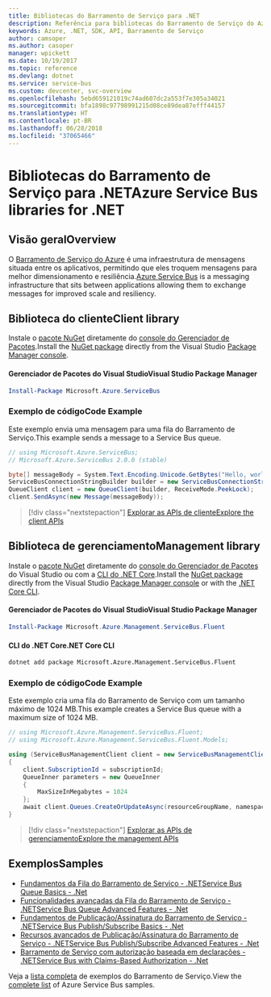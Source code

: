 ```yaml
---
title: Bibliotecas do Barramento de Serviço para .NET
description: Referência para bibliotecas do Barramento de Serviço do Azure para .NET
keywords: Azure, .NET, SDK, API, Barramento de Serviço
author: camsoper
ms.author: casoper
manager: wpickett
ms.date: 10/19/2017
ms.topic: reference
ms.devlang: dotnet
ms.service: service-bus
ms.custom: devcenter, svc-overview
ms.openlocfilehash: 5ebd659121019c74ad607dc2a553f7e305a34021
ms.sourcegitcommit: bfa1898c97798991215d08ce89dea87efff44157
ms.translationtype: HT
ms.contentlocale: pt-BR
ms.lasthandoff: 06/28/2018
ms.locfileid: "37065466"
---
```

# <a name="azure-service-bus-libraries-for-net"></a><span data-ttu-id="37d8b-104">Bibliotecas do Barramento de Serviço para .NET</span><span class="sxs-lookup"><span data-stu-id="37d8b-104">Azure Service Bus libraries for .NET</span></span>

## <a name="overview"></a><span data-ttu-id="37d8b-105">Visão geral</span><span class="sxs-lookup"><span data-stu-id="37d8b-105">Overview</span></span>

<span data-ttu-id="37d8b-106">O [Barramento de Serviço do Azure](https://docs.microsoft.com/azure/service-bus-messaging/service-bus-messaging-overview) é uma infraestrutura de mensagens situada entre os aplicativos, permitindo que eles troquem mensagens para melhor dimensionamento e resiliência.</span><span class="sxs-lookup"><span data-stu-id="37d8b-106">[Azure Service Bus](https://docs.microsoft.com/azure/service-bus-messaging/service-bus-messaging-overview) is a messaging infrastructure that sits between applications allowing them to exchange messages for improved scale and resiliency.</span></span>

## <a name="client-library"></a><span data-ttu-id="37d8b-107">Biblioteca do cliente</span><span class="sxs-lookup"><span data-stu-id="37d8b-107">Client library</span></span>

<span data-ttu-id="37d8b-108">Instale o [pacote NuGet](https://www.nuget.org/packages/Microsoft.Azure.ServiceBus) diretamente do [console do Gerenciador de Pacotes][PackageManager].</span><span class="sxs-lookup"><span data-stu-id="37d8b-108">Install the [NuGet package](https://www.nuget.org/packages/Microsoft.Azure.ServiceBus) directly from the Visual Studio [Package Manager console][PackageManager].</span></span>

#### <a name="visual-studio-package-manager"></a><span data-ttu-id="37d8b-109">Gerenciador de Pacotes do Visual Studio</span><span class="sxs-lookup"><span data-stu-id="37d8b-109">Visual Studio Package Manager</span></span>

```powershell
Install-Package Microsoft.Azure.ServiceBus
```

### <a name="code-example"></a><span data-ttu-id="37d8b-110">Exemplo de código</span><span class="sxs-lookup"><span data-stu-id="37d8b-110">Code Example</span></span>

<span data-ttu-id="37d8b-111">Este exemplo envia uma mensagem para uma fila do Barramento de Serviço.</span><span class="sxs-lookup"><span data-stu-id="37d8b-111">This example sends a message to a Service Bus queue.</span></span>

```csharp
// using Microsoft.Azure.ServiceBus;
// Microsoft.Azure.ServiceBus 2.0.0 (stable)

byte[] messageBody = System.Text.Encoding.Unicode.GetBytes("Hello, world!");
ServiceBusConnectionStringBuilder builder = new ServiceBusConnectionStringBuilder(connectionString);
QueueClient client = new QueueClient(builder, ReceiveMode.PeekLock);
client.SendAsync(new Message(messageBody));
```

> [!div class="nextstepaction"]
> [<span data-ttu-id="37d8b-112">Explorar as APIs de cliente</span><span class="sxs-lookup"><span data-stu-id="37d8b-112">Explore the client APIs</span></span>](/dotnet/api/overview/azure/servicebus/client)


## <a name="management-library"></a><span data-ttu-id="37d8b-113">Biblioteca de gerenciamento</span><span class="sxs-lookup"><span data-stu-id="37d8b-113">Management library</span></span>

<span data-ttu-id="37d8b-114">Instale o [pacote NuGet](https://www.nuget.org/packages/Microsoft.Azure.Management.ServiceBus.Fluent) diretamente do [console do Gerenciador de Pacotes][PackageManager] do Visual Studio ou com a [CLI do .NET Core][DotNetCLI].</span><span class="sxs-lookup"><span data-stu-id="37d8b-114">Install the [NuGet package](https://www.nuget.org/packages/Microsoft.Azure.Management.ServiceBus.Fluent) directly from the Visual Studio [Package Manager console][PackageManager] or with the [.NET Core CLI][DotNetCLI].</span></span>

#### <a name="visual-studio-package-manager"></a><span data-ttu-id="37d8b-115">Gerenciador de Pacotes do Visual Studio</span><span class="sxs-lookup"><span data-stu-id="37d8b-115">Visual Studio Package Manager</span></span>

```powershell
Install-Package Microsoft.Azure.Management.ServiceBus.Fluent
```

#### <a name="net-core-cli"></a><span data-ttu-id="37d8b-116">CLI do .NET Core</span><span class="sxs-lookup"><span data-stu-id="37d8b-116">.NET Core CLI</span></span>

```bash
dotnet add package Microsoft.Azure.Management.ServiceBus.Fluent
```

### <a name="code-example"></a><span data-ttu-id="37d8b-117">Exemplo de código</span><span class="sxs-lookup"><span data-stu-id="37d8b-117">Code Example</span></span>

<span data-ttu-id="37d8b-118">Este exemplo cria uma fila do Barramento de Serviço com um tamanho máximo de 1024 MB.</span><span class="sxs-lookup"><span data-stu-id="37d8b-118">This example creates a Service Bus queue with a maximum size of 1024 MB.</span></span>

```csharp
// using Microsoft.Azure.Management.ServiceBus.Fluent;
// using Microsoft.Azure.Management.ServiceBus.Fluent.Models;

using (ServiceBusManagementClient client = new ServiceBusManagementClient(credentials))
{
    client.SubscriptionId = subscriptionId;
    QueueInner parameters = new QueueInner
    {
        MaxSizeInMegabytes = 1024
    };
    await client.Queues.CreateOrUpdateAsync(resourceGroupName, namespaceName, queueName, parameters);
}
```

> [!div class="nextstepaction"]
> [<span data-ttu-id="37d8b-119">Explorar as APIs de gerenciamento</span><span class="sxs-lookup"><span data-stu-id="37d8b-119">Explore the management APIs</span></span>](/dotnet/api/overview/azure/servicebus/management)

## <a name="samples"></a><span data-ttu-id="37d8b-120">Exemplos</span><span class="sxs-lookup"><span data-stu-id="37d8b-120">Samples</span></span>

- [<span data-ttu-id="37d8b-121">Fundamentos da Fila do Barramento de Serviço - .NET</span><span class="sxs-lookup"><span data-stu-id="37d8b-121">Service Bus Queue Basics - .Net</span></span>](https://azure.microsoft.com/resources/samples/service-bus-dotnet-manage-queue-with-basic-features/)
- [<span data-ttu-id="37d8b-122">Funcionalidades avançadas da Fila do Barramento de Serviço - .NET</span><span class="sxs-lookup"><span data-stu-id="37d8b-122">Service Bus Queue Advanced Features - .Net</span></span>](https://azure.microsoft.com/resources/samples/service-bus-dotnet-manage-queue-with-advanced-features/)
- [<span data-ttu-id="37d8b-123">Fundamentos de Publicação/Assinatura do Barramento de Serviço - .NET</span><span class="sxs-lookup"><span data-stu-id="37d8b-123">Service Bus Publish/Subscribe Basics - .Net</span></span>](https://azure.microsoft.com/resources/samples/service-bus-dotnet-manage-publish-subscribe-with-basic-features/)
- [<span data-ttu-id="37d8b-124">Recursos avançados de Publicação/Assinatura do Barramento de Serviço - .NET</span><span class="sxs-lookup"><span data-stu-id="37d8b-124">Service Bus Publish/Subscribe Advanced Features - .Net</span></span>](https://azure.microsoft.com/resources/samples/service-bus-dotnet-manage-publish-subscribe-with-advanced-features/)
- [<span data-ttu-id="37d8b-125">Barramento de Serviço com autorização baseada em declarações - .NET</span><span class="sxs-lookup"><span data-stu-id="37d8b-125">Service Bus with Claims-Based Authorization - .Net</span></span>](https://azure.microsoft.com/resources/samples/service-bus-dotnet-manage-with-claims-based-authorization/)

<span data-ttu-id="37d8b-126">Veja a [lista completa](https://azure.microsoft.com/resources/samples/?term=service+bus) de exemplos do Barramento de Serviço.</span><span class="sxs-lookup"><span data-stu-id="37d8b-126">View the [complete list](https://azure.microsoft.com/resources/samples/?term=service+bus) of Azure Service Bus samples.</span></span>


[PackageManager]: https://docs.microsoft.com/nuget/tools/package-manager-console
[DotNetCLI]: https://docs.microsoft.com/dotnet/core/tools/dotnet-add-package
